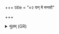 +++
title = "०२ यन् मे मनसो"

+++
<details><summary>मूलम् (GR)</summary>

यन् मे मनसो न प्रियं न चक्षुषो  
यन् मे हृदये नाभिनन्दति ।  
तद् दुष्वप्न्यं प्रति मुञ्चामि सपत्ने  
कामं तुष्टुवान् उद् अहं भिदेयम् ॥
</details>